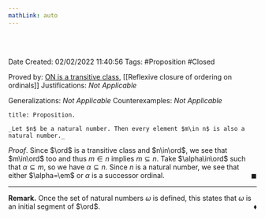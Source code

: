 ```yaml
---
mathLink: auto
---
```


<br />
<br />

Date Created: 02/02/2022 11:40:56
Tags: #Proposition #Closed 

Proved by: [$\textrm{ON}$ is a transitive class](ON%20is%20a%20transitive%20class.md), [[Reflexive closure of ordering on ordinals]]
Justifications: _Not Applicable_

Generalizations: _Not Applicable_
Counterexamples: _Not Applicable_

``` ad-Proposition
title: Proposition.

_Let $n$ be a natural number. Then every element $m\in n$ is also a natural number._

```

_Proof_. Since $\ord$ is a transitive class and $n\in\ord$, we see that $m\in\ord$ too and thus $m\in n$ implies $m\subseteq n$. Take $\alpha\in\ord$ such that $\alpha\subseteq m$, so we have $\alpha\subseteq n$. Since $n$ is a natural number, we see that either $\alpha=\em$ or $\alpha$ is a successor ordinal.<span style="float:right;">$\blacksquare$</span>

---

**Remark.** Once the set of natural numbers $\omega$ is defined, this states that $\omega$ is an initial segment of $\ord$.<span style="float:right;">$\blacklozenge$</span>
